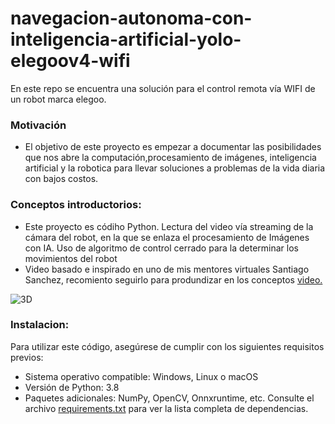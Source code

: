 # navegacion-autonoma-con-inteligencia-artificial-yolo-elegoov4-wifi
En este repo se encuentra una solución para el control remota vía WIFI de un robot marca elegoo.

### Motivación
- El objetivo de este proyecto es empezar a documentar las posibilidades que nos abre la computación,procesamiento de imágenes, inteligencia artificial y la robotica para llevar soluciones a problemas de la vida diaria con bajos costos.


### Conceptos introductorios:
- Este proyecto es códiho Python. Lectura del video vía streaming de la cámara del robot, en la que se enlaza el procesamiento de Imágenes con IA. Uso de algoritmo de control cerrado para la determinar los movimientos del robot
- Video basado e inspirado en uno de mis mentores virtuales Santiago Sanchez, recomiento seguirlo para produndizar en los conceptos [video.](https://youtu.be/yTkDeIo98pw)

![3D](https://github.com/AprendeIngenia/navegacion-autonoma-con-inteligencia-artificial/assets/85022752/3afd6183-2965-4dd3-9c4a-42d9d613b355)


### Instalacion:
Para utilizar este código, asegúrese de cumplir con los siguientes requisitos previos:

- Sistema operativo compatible: Windows, Linux o macOS
- Versión de Python: 3.8
- Paquetes adicionales: NumPy, OpenCV, Onnxruntime, etc. Consulte el archivo [requirements.txt](https://github.com/AprendeIngenia/navegacion-autonoma-con-inteligencia-artificial/blob/82f0a4148d29736c1c39c45fcc2d888c7510e3c2/requirements.txt) para ver la lista completa de dependencias.



